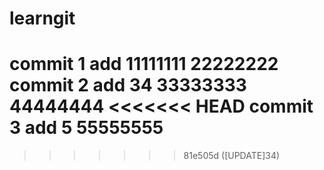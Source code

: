 # learngit
commit 1  add 
11111111
22222222
commit 2 add 34
33333333
44444444
<<<<<<< HEAD
commit 3 add 5
55555555
=======
>>>>>>> 81e505d ([UPDATE]34)
